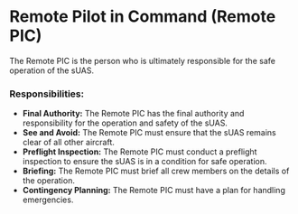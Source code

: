 
# Remote Pilot in Command (Remote PIC)

The Remote PIC is the person who is ultimately responsible for the safe operation of the sUAS.

### Responsibilities:

*   **Final Authority:** The Remote PIC has the final authority and responsibility for the operation and safety of the sUAS.
*   **See and Avoid:** The Remote PIC must ensure that the sUAS remains clear of all other aircraft.
*   **Preflight Inspection:** The Remote PIC must conduct a preflight inspection to ensure the sUAS is in a condition for safe operation.
*   **Briefing:** The Remote PIC must brief all crew members on the details of the operation.
*   **Contingency Planning:** The Remote PIC must have a plan for handling emergencies.
